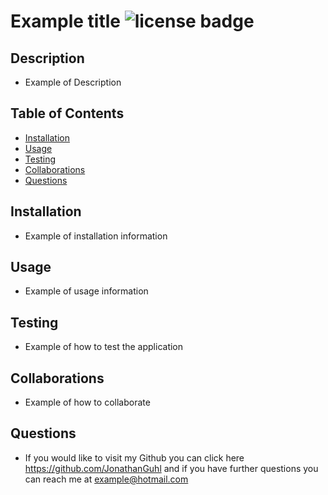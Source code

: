 # Example title  ![license badge]([![License](https://img.shields.io/badge/License-MPL%202.0-brightgreen.svg)](https://www.mozilla.org/en-US/MPL/))

## Description

 - Example of Description

## Table of Contents
    
 - [Installation](#installation)
 - [Usage](#usage)
 - [Testing](#testing)
 - [Collaborations](#collaborations)
 - [Questions](#questions)

## Installation

 - Example of installation information

## Usage 

- Example of usage information

## Testing 

- Example of how to test the application

## Collaborations

- Example of how to collaborate

## Questions 

- If you would like to visit my Github you can click here https://github.com/JonathanGuhl and if you have further questions you can reach me at example@hotmail.com
